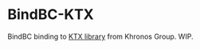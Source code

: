 # BindBC-KTX

BindBC binding to [KTX library](https://github.com/KhronosGroup/KTX-Software) from Khronos Group. WIP.
